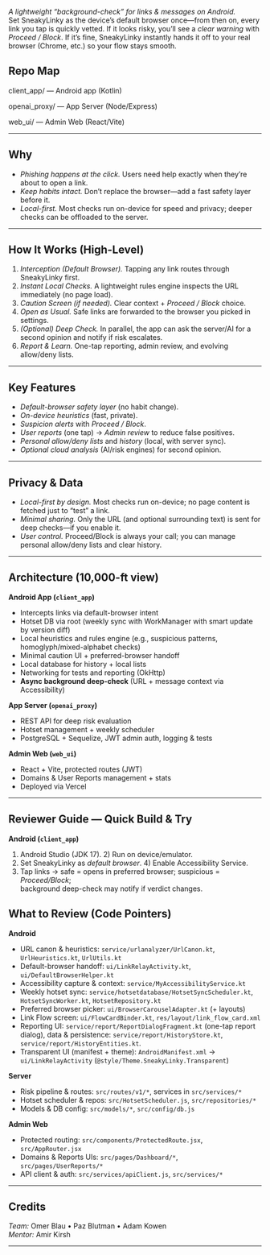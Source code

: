 *A lightweight “background-check” for links & messages on Android.*  
Set SneakyLinky as the device’s default browser once—from then on, every link you tap is quickly vetted. If it looks risky, you’ll see a *clear warning* with *Proceed / Block*. If it’s fine, SneakyLinky instantly hands it off to your real browser (Chrome, etc.) so your flow stays smooth.

## Repo Map

client_app/   — Android app (Kotlin)

openai_proxy/ — App Server (Node/Express)

web_ui/       — Admin Web (React/Vite)

---

## Why
- *Phishing happens at the click.* Users need help exactly when they’re about to open a link.
- *Keep habits intact.* Don’t replace the browser—add a fast safety layer before it.
- *Local-first.* Most checks run on-device for speed and privacy; deeper checks can be offloaded to the server.

---

## How It Works (High-Level)

1. *Interception (Default Browser).* Tapping any link routes through SneakyLinky first.
2. *Instant Local Checks.* A lightweight rules engine inspects the URL immediately (no page load).
3. *Caution Screen (if needed).* Clear context + *Proceed / Block* choice.
4. *Open as Usual.* Safe links are forwarded to the browser you picked in settings.
5. *(Optional) Deep Check.* In parallel, the app can ask the server/AI for a second opinion and notify if risk escalates.
6. *Report & Learn.* One-tap reporting, admin review, and evolving allow/deny lists.


---

## Key Features
- *Default-browser safety layer* (no habit change).
- *On-device heuristics* (fast, private).
- *Suspicion alerts* with *Proceed / Block*.
- *User reports* (one tap) → *Admin review* to reduce false positives.
- *Personal allow/deny lists* and *history* (local, with server sync).
- *Optional cloud analysis* (AI/risk engines) for second opinion.


---

## Privacy & Data
- *Local-first by design.* Most checks run on-device; no page content is fetched just to “test” a link.
- *Minimal sharing.* Only the URL (and optional surrounding text) is sent for deep checks—if you enable it.
- *User control.* Proceed/Block is always your call; you can manage personal allow/deny lists and clear history.

---


## Architecture (10,000-ft view)

**Android App (`client_app`)**
- Intercepts links via default-browser intent
- Hotset DB via root (weekly sync with WorkManager with smart update by version diff)
- Local heuristics and rules engine (e.g., suspicious patterns, homoglyph/mixed-alphabet checks)
- Minimal caution UI + preferred-browser handoff
- Local database for history + local lists
- Networking for tests and reporting (OkHttp)
- **Async background deep-check** (URL + message context via Accessibility)

**App Server (`openai_proxy`)**
- REST API for deep risk evaluation
- Hotset management + weekly scheduler
- PostgreSQL + Sequelize, JWT admin auth, logging & tests

**Admin Web (`web_ui`)**
- React + Vite, protected routes (JWT)
- Domains & User Reports management + stats
- Deployed via Vercel


---


## Reviewer Guide — Quick Build & Try

**Android (`client_app`)**
1) Android Studio (JDK 17). 2) Run on device/emulator.  
3) Set SneakyLinky as *default browser*. 4) Enable Accessibility Service.  
5) Tap links → safe = opens in preferred browser; suspicious = *Proceed/Block*;  
   background deep-check may notify if verdict changes.



## What to Review (Code Pointers)

**Android**
- URL canon & heuristics: `service/urlanalyzer/UrlCanon.kt`, `UrlHeuristics.kt`, `UrlUtils.kt`
- Default-browser handoff: `ui/LinkRelayActivity.kt`, `ui/DefaultBrowserHelper.kt`
- Accessibility capture & context: `service/MyAccessibilityService.kt`
- Weekly hotset sync: `service/hotsetdatabase/HotsetSyncScheduler.kt`, `HotsetSyncWorker.kt`, `HotsetRepository.kt`
- Preferred browser picker: `ui/BrowserCarouselAdapter.kt` (+ layouts)
- Link Flow screen: `ui/FlowCardBinder.kt`, `res/layout/link_flow_card.xml`
- Reporting UI: `service/report/ReportDialogFragment.kt` (one-tap report dialog),
  data & persistence: `service/report/HistoryStore.kt`, `service/report/HistoryEntities.kt`.
- Transparent UI (manifest + theme): `AndroidManifest.xml` → `ui/LinkRelayActivity` (`@style/Theme.SneakyLinky.Transparent`) 



**Server**
- Risk pipeline & routes: `src/routes/v1/*`, services in `src/services/*`
- Hotset scheduler & repos: `src/HotsetScheduler.js`, `src/repositories/*`
- Models & DB config: `src/models/*`, `src/config/db.js`

**Admin Web**
- Protected routing: `src/components/ProtectedRoute.jsx`, `src/AppRouter.jsx`
- Domains & Reports UIs: `src/pages/Dashboard/*`, `src/pages/UserReports/*`
- API client & auth: `src/services/apiClient.js`, `src/services/*`


---

## Credits
*Team:* Omer Blau • Paz Blutman • Adam Kowen  
*Mentor:* Amir Kirsh

---
